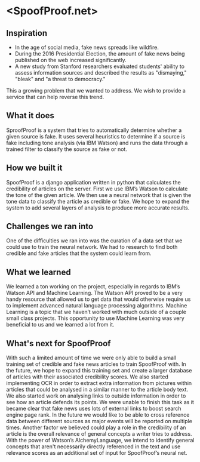 # <SpoofProof.net>

## Inspiration

* In the age of social media, fake news spreads like wildfire. 
* During the 2016 Presidential Election, the amount of fake news being published on the web increased significantly. 
* A new study from Stanford researchers evaluated students' ability to assess information sources and described the results as "dismaying," "bleak" and "a threat to democracy." 

This a growing problem that we wanted to address. We wish to provide a service that can help reverse this trend. 

## What it does

SproofProof is a system that tries to automatically determine whether a given source is fake. It uses several heuristics to determine if a source is fake including tone analysis (via IBM Watson) and runs the data through a trained filter to classify the source as fake or not.
 
## How we built it

SpoofProof is a django application written in python that calculates the credibility of articles on the server. First we use IBM’s Watson to calculate the tone of the given article. We then use a neural network that is given the tone data to classify the article as credible or fake. We hope to expand the system to add several layers of analysis to produce more accurate results.
 
## Challenges we ran into

One of the difficulties we ran into was the curation of a data set that we could use to train the neural network. We had to research to find both credible and fake articles that the system could learn from.
 
## What we learned

We learned a ton working on the project, especially in regards to IBM’s Watson API and Machine Learning. The Watson API proved to be a very handy resource that allowed us to get data that would otherwise require us to implement advanced natural language processing algorithms. Machine Learning is a topic that we haven’t worked with much outside of a couple small class projects. This opportunity to use Machine Learning was very beneficial to us and we learned a lot from it.
 
## What's next for SpoofProof

With such a limited amount of time we were only able to build a small training set of credible and fake news articles to train SpoofProof with. In the future, we hope to expand this training set and create a larger database of articles with their associated credibility scores. We also started implementing OCR in order to extract extra information from pictures within articles that could be analysed in a similar manner to the article body text. We also started work on analysing links to outside information in order to see how an article defends its points. We were unable to finish this task as it became clear that fake news uses lots of external links to boost search engine page rank. In the future we would like to be able to cross reference data between different sources as major events will be reported on multiple times. Another factor we believed could play a role in the credibility of an article is the overall relevance of general concepts a writer tries to address. With the power of Watson’s AlchemyLanguage, we intend to identify general concepts that aren't necessarily directly referenced in the text and use relevance scores as an additional set of input for SpoofProof’s neural net.
